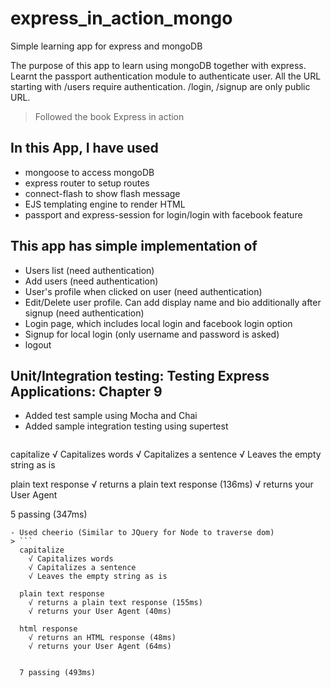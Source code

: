 # express_in_action_mongo
Simple learning app for express and mongoDB

The purpose of this app to learn using mongoDB together with express. Learnt the passport authentication module to authenticate user. All the URL starting with /users require authentication. /login, /signup are only public URL.

> Followed the book Express in action

## In this App, I have used
- mongoose to access mongoDB
- express router to setup routes
- connect-flash to show flash message
- EJS templating engine to render HTML
- passport and express-session for login/login with facebook feature


## This app has simple implementation of
- Users list (need authentication)
- Add users (need authentication)
- User's profile when clicked on user (need authentication)
- Edit/Delete user profile. Can add display name and bio additionally after signup (need authentication)
- Login page, which includes local login and facebook login option
- Signup for local login (only username and password is asked)
- logout

## Unit/Integration testing: Testing Express Applications: Chapter 9
- Added test sample using Mocha and Chai
- Added sample integration testing using supertest
> ```
  capitalize
    √ Capitalizes words
    √ Capitalizes a sentence
    √ Leaves the empty string as is

  plain text response
    √ returns a plain text response (136ms)
    √ returns your User Agent


  5 passing (347ms)
```
- Used cheerio (Similar to JQuery for Node to traverse dom)
> ```
  capitalize
    √ Capitalizes words
    √ Capitalizes a sentence
    √ Leaves the empty string as is

  plain text response
    √ returns a plain text response (155ms)
    √ returns your User Agent (40ms)

  html response
    √ returns an HTML response (48ms)
    √ returns your User Agent (64ms)


  7 passing (493ms)
```